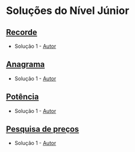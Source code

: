 # Soluções do Nível Júnior

## [Recorde](https://neps.academy/br/exercise/1720)
- Solução 1 - [Autor]() <Insira o link para o seu github nos parenteses>

<Se possivel insira uma breve explicacao da solucao>

## [Anagrama](https://neps.academy/br/exercise/1721)
- Solução 1 - [Autor]() <Insira o link para o seu github nos parenteses>

<Se possivel insira uma breve explicacao da solucao>

## [Potência](https://neps.academy/br/exercise/1722)
- Solução 1 - [Autor]() <Insira o link para o seu github nos parenteses>

<Se possivel insira uma breve explicacao da solucao>

## [Pesquisa de preços](https://neps.academy/br/exercise/1723)
- Solução 1 - [Autor]() <Insira o link para o seu github nos parenteses>

<Se possivel insira uma breve explicacao da solucao>
